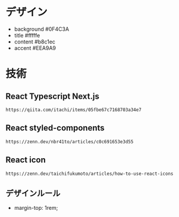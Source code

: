 # デザイン

- background #0F4C3A
- title #fffffe
- content #b8c1ec
- accent #EEA9A9

# 技術

## React Typescript Next.js

```
https://qiita.com/itachi/items/05fbe67c7168703a34e7
```

## React styled-components

```
https://zenn.dev/nbr41to/articles/c0c691653e3d55
```

## React icon

```
https://zenn.dev/taichifukumoto/articles/how-to-use-react-icons
```

## デザインルール

- margin-top: 1rem;
